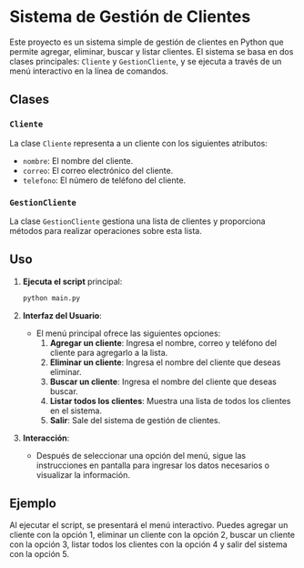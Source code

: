 # Sistema de Gestión de Clientes

Este proyecto es un sistema simple de gestión de clientes en Python que permite agregar, eliminar, buscar y listar clientes. El sistema se basa en dos clases principales: `Cliente` y `GestionCliente`, y se ejecuta a través de un menú interactivo en la línea de comandos.

## Clases

### `Cliente`

La clase `Cliente` representa a un cliente con los siguientes atributos:

- `nombre`: El nombre del cliente.
- `correo`: El correo electrónico del cliente.
- `telefono`: El número de teléfono del cliente.

### `GestionCliente`

La clase `GestionCliente` gestiona una lista de clientes y proporciona métodos para realizar operaciones sobre esta lista.

## Uso

1. **Ejecuta el script** principal:

    ```bash
    python main.py
    ```

2. **Interfaz del Usuario**:
   - El menú principal ofrece las siguientes opciones:
     1. **Agregar un cliente**: Ingresa el nombre, correo y teléfono del cliente para agregarlo a la lista.
     2. **Eliminar un cliente**: Ingresa el nombre del cliente que deseas eliminar.
     3. **Buscar un cliente**: Ingresa el nombre del cliente que deseas buscar.
     4. **Listar todos los clientes**: Muestra una lista de todos los clientes en el sistema.
     5. **Salir**: Sale del sistema de gestión de clientes.

3. **Interacción**:
   - Después de seleccionar una opción del menú, sigue las instrucciones en pantalla para ingresar los datos necesarios o visualizar la información.

## Ejemplo

Al ejecutar el script, se presentará el menú interactivo. Puedes agregar un cliente con la opción 1, eliminar un cliente con la opción 2, buscar un cliente con la opción 3, listar todos los clientes con la opción 4 y salir del sistema con la opción 5.

